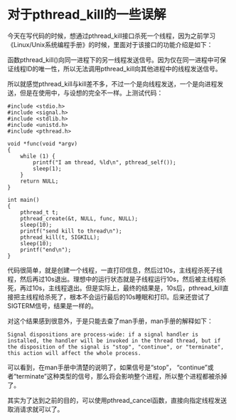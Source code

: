 # 对于pthread_kill的一些误解

今天在写代码的时候，想通过pthread_kill接口杀死一个线程，因为之前学习《Linux/Unix系统编程手册》的时候，里面对于该接口的功能介绍是如下：

函数pthread_kill()向同一进程下的另一线程发送信号。因为仅在同一进程中可保证线程ID的唯一性，所以无法调用pthread_kill向其他进程中的线程发送信号。

所以就感觉pthread_kill与kill差不多，不过一个是向线程发送，一个是向进程发送，但是在使用中，与设想的完全不一样。上测试代码：

```
#include <stdio.h>
#include <signal.h>
#include <stdlib.h>
#include <unistd.h>
#include <pthread.h>
 
void *func(void *argv)
{
    while (1) {
        printf("I am thread, %ld\n", pthread_self());
        sleep(1);
    }
    return NULL;
}
 
int main()
{
    pthread_t t;
    pthread_create(&t, NULL, func, NULL);
    sleep(10);
    printf("send kill to thread\n");
    pthread_kill(t, SIGKILL);
    sleep(10);
    printf("end\n");
}
```

代码很简单，就是创建一个线程，一直打印信息，然后过10s，主线程杀死子线程，然后再过10s退出。理想中的运行状态就是子线程运行10s，然后被主线程杀死，再过10s，主线程退出。但是实际上，最终的结果是，10s后，pthread_kill直接把主线程给杀死了，根本不会运行最后的10s睡眠和打印。后来还尝试了SIGTERM信号，结果是一样的。

对这个结果感到很意外，于是只能去查了man手册，man手册的解释如下：

    Signal dispositions are process-wide: if a signal handler is installed, the handler will be invoked in the thread thread, but if the disposition of the signal is "stop", "continue", or "terminate", this action will affect the whole process.

可以看到，在man手册中清楚的说明了，如果信号是“stop”， “continue”或者“terminate”这种类型的信号，那么将会影响整个进程，所以整个进程都被杀掉了。

其实为了达到之前的目的，可以使用pthread_cancel函数，直接向指定线程发送取消请求就可以了。
